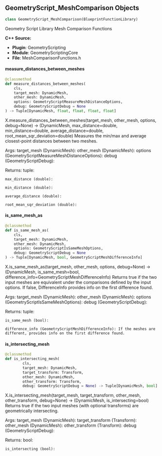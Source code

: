 ## GeometryScript_MeshComparison Objects

```python
class GeometryScript_MeshComparison(BlueprintFunctionLibrary)
```

Geometry Script Library Mesh Comparison Functions

**C++ Source:**

- **Plugin**: GeometryScripting
- **Module**: GeometryScriptingCore
- **File**: MeshComparisonFunctions.h

<a id="unreal.GeometryScript_MeshComparison.measure_distances_between_meshes"></a>

#### measure_distances_between_meshes

```python
@classmethod
def measure_distances_between_meshes(
    cls,
    target_mesh: DynamicMesh,
    other_mesh: DynamicMesh,
    options: GeometryScriptMeasureMeshDistanceOptions,
    debug: GeometryScriptDebug = None
) -> Tuple[DynamicMesh, float, float, float, float]
```

X.measure_distances_between_meshes(target_mesh, other_mesh, options, debug=None) -> (DynamicMesh, max_distance=double, min_distance=double, average_distance=double, root_mean_sqr_deviation=double)
Measures the min/max and average closest-point distances between two meshes.

Args:
    target_mesh (DynamicMesh): 
    other_mesh (DynamicMesh): 
    options (GeometryScriptMeasureMeshDistanceOptions): 
    debug (GeometryScriptDebug): 

Returns:
    tuple: 

    max_distance (double): 

    min_distance (double): 

    average_distance (double): 

    root_mean_sqr_deviation (double):

<a id="unreal.GeometryScript_MeshComparison.is_same_mesh_as"></a>

#### is_same_mesh_as

```python
@classmethod
def is_same_mesh_as(
    cls,
    target_mesh: DynamicMesh,
    other_mesh: DynamicMesh,
    options: GeometryScriptIsSameMeshOptions,
    debug: GeometryScriptDebug = None
) -> Tuple[DynamicMesh, bool, GeometryScriptMeshDifferenceInfo]
```

X.is_same_mesh_as(target_mesh, other_mesh, options, debug=None) -> (DynamicMesh, is_same_mesh=bool, difference_info=GeometryScriptMeshDifferenceInfo)
Returns true if the two input meshes are equivalent under the comparisons defined by the input options. If false, DifferenceInfo provides info on the first difference found.

Args:
    target_mesh (DynamicMesh): 
    other_mesh (DynamicMesh): 
    options (GeometryScriptIsSameMeshOptions): 
    debug (GeometryScriptDebug): 

Returns:
    tuple: 

    is_same_mesh (bool): 

    difference_info (GeometryScriptMeshDifferenceInfo): If the meshes are different, provides info on the first difference found.

<a id="unreal.GeometryScript_MeshComparison.is_intersecting_mesh"></a>

#### is_intersecting_mesh

```python
@classmethod
def is_intersecting_mesh(
        cls,
        target_mesh: DynamicMesh,
        target_transform: Transform,
        other_mesh: DynamicMesh,
        other_transform: Transform,
        debug: GeometryScriptDebug = None) -> Tuple[DynamicMesh, bool]
```

X.is_intersecting_mesh(target_mesh, target_transform, other_mesh, other_transform, debug=None) -> (DynamicMesh, is_intersecting=bool)
Returns true if the two input meshes (with optional transforms) are geometrically intersecting.

Args:
    target_mesh (DynamicMesh): 
    target_transform (Transform): 
    other_mesh (DynamicMesh): 
    other_transform (Transform): 
    debug (GeometryScriptDebug): 

Returns:
    bool: 

    is_intersecting (bool):

<a id="unreal.GeometryScript_MeshDecomposition"></a>